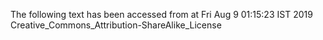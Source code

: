 The following text has been accessed from at Fri Aug 9 01:15:23 IST 2019
Creative_Commons_Attribution-ShareAlike_License

